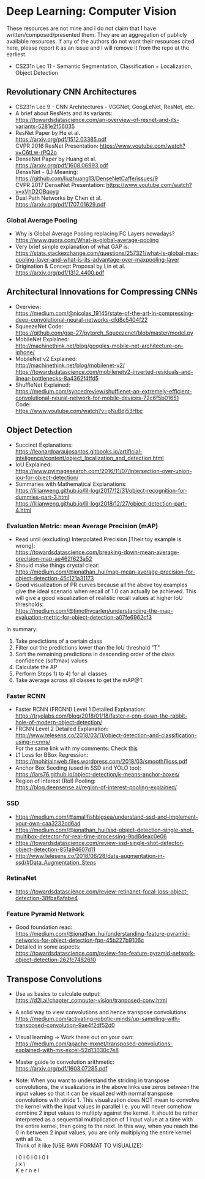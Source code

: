 # Deep Learning: Computer Vision
These resources are not mine and I do not claim that I have written/composed/presented them. They are an aggregation of publicly available resources. If any of the authors do not want their resources cited here, please report it as an issue and I will remove it from the repo at the earliest.  

* CS231n Lec 11 - Semantic Segmentation, Classification + Localization, Object Detection  

## Revolutionary CNN Architectures
* CS231n Lec 9 - CNN Architectures - VGGNet, GoogLeNet, ResNet, etc.
* A brief about ResNets and its variants:  
https://towardsdatascience.com/an-overview-of-resnet-and-its-variants-5281e2f56035
* ResNet Paper by He et al.  
https://arxiv.org/pdf/1512.03385.pdf  
CVPR 2016 ResNet Presentation: https://www.youtube.com/watch?v=C6tLw-rPQ2o
* DenseNet Paper by Huang et al.  
https://arxiv.org/pdf/1608.06993.pdf  
DenseNet - (L) Meaning:  
https://github.com/liuzhuang13/DenseNetCaffe/issues/9  
CVPR 2017 DenseNet Presentation: https://www.youtube.com/watch?v=xVhD2OBqoyg
* Dual Path Networks by Chen et al.  
https://arxiv.org/pdf/1707.01629.pdf

### Global Average Pooling

* Why is Global Average Pooling replacing FC Layers nowadays?  
https://www.quora.com/What-is-global-average-pooling  
* Very brief simple explanation of what GAP is:  
https://stats.stackexchange.com/questions/257321/what-is-global-max-pooling-layer-and-what-is-its-advantage-over-maxpooling-layer  
* Origination & Concept Proposal by Lin et al.  
https://arxiv.org/pdf/1312.4400.pdf  
  
## Architectural Innovations for Compressing CNNs

* Overview:  
https://medium.com/@nicolas_19145/state-of-the-art-in-compressing-deep-convolutional-neural-networks-cfd8c5404f22  
* SqueezeNet Code:  
https://github.com/gsp-27/pytorch_Squeezenet/blob/master/model.py  
* MobileNet Explained:  
http://machinethink.net/blog/googles-mobile-net-architecture-on-iphone/  
* MobileNet v2 Explained:  
http://machinethink.net/blog/mobilenet-v2/  
https://towardsdatascience.com/mobilenetv2-inverted-residuals-and-linear-bottlenecks-8a4362f4ffd5  
* ShuffleNet Explained:  
https://medium.com/syncedreview/shufflenet-an-extremely-efficient-convolutional-neural-network-for-mobile-devices-72c6f5b01651  
Code:  
https://www.youtube.com/watch?v=pNuBdj53Hbc

## Object Detection
* Succinct Explanations:  
https://leonardoaraujosantos.gitbooks.io/artificial-inteligence/content/object_localization_and_detection.html  
* IoU Explained:  
https://www.pyimagesearch.com/2016/11/07/intersection-over-union-iou-for-object-detection/  
* Summaries with Mathematical Explanations:  
https://lilianweng.github.io/lil-log/2017/12/31/object-recognition-for-dummies-part-3.html  
https://lilianweng.github.io/lil-log/2018/12/27/object-detection-part-4.html  

### Evaluation Metric: mean Average Precision (mAP)  
* Read until (excluding) Interpolated Precision [Their toy example is wrong]:  
https://towardsdatascience.com/breaking-down-mean-average-precision-map-ae462f623a52
* Should make things crystal clear:  
https://medium.com/@jonathan_hui/map-mean-average-precision-for-object-detection-45c121a31173  
* Good visualization of PR curves because all the above toy examples give the ideal scenario when recall of 1.0 can actually be achieved. This will give a good visualization of realistic recall values at higher IoU thresholds:  
https://medium.com/@timothycarlen/understanding-the-map-evaluation-metric-for-object-detection-a07fe6962cf3  

In summary:

1) Take predictions of a certain class  
2) Filter out the predictions lower than the IoU threshold "T"  
3) Sort the remaining predictions in descending order of the class confidence (softmax) values  
4) Calculate the AP  
5) Perform Steps 1) to 4) for all classes  
6) Take average across all classes to get the mAP@T  

### Faster RCNN
* Faster RCNN (FRCNN) Level 1 Detailed Explanation:  
https://tryolabs.com/blog/2018/01/18/faster-r-cnn-down-the-rabbit-hole-of-modern-object-detection/  
* FRCNN Level 2 Detailed Explanation:  
http://www.telesens.co/2018/03/11/object-detection-and-classification-using-r-cnns/  
For the same link with my comments: Check [this](Faster_RCNN_Explained.pdf)
* L1 Loss for BBox Regression:  
https://mohitjainweb.files.wordpress.com/2018/03/smoothl1loss.pdf  
* Anchor Box Seeding (used in SSD and YOLO too):  
https://lars76.github.io/object-detection/k-means-anchor-boxes/  
* Region of Interest (RoI) Pooling:  
https://blog.deepsense.ai/region-of-interest-pooling-explained/  

### SSD

* https://medium.com/@smallfishbigsea/understand-ssd-and-implement-your-own-caa3232cd6ad  
* https://medium.com/@jonathan_hui/ssd-object-detection-single-shot-multibox-detector-for-real-time-processing-9bd8deac0e06  
* https://towardsdatascience.com/review-ssd-single-shot-detector-object-detection-851a94607d11
* http://www.telesens.co/2018/06/28/data-augmentation-in-ssd/#Data_Augmentation_Steps

### RetinaNet

* https://towardsdatascience.com/review-retinanet-focal-loss-object-detection-38fba6afabe4  

### Feature Pyramid Network

* Good foundation read:  
https://medium.com/@jonathan_hui/understanding-feature-pyramid-networks-for-object-detection-fpn-45b227b9106c 
* Detailed in some aspects:  
https://towardsdatascience.com/review-fpn-feature-pyramid-network-object-detection-262fc7482610  

## Transpose Convolutions

* Use as basics to calculate output:  
https://d2l.ai/chapter_computer-vision/tranposed-conv.html  
* A solid way to view convolutions and hence transpose convolutions:  
https://medium.com/activating-robotic-minds/up-sampling-with-transposed-convolution-9ae4f2df52d0  
* Visual learning -> Work these out on your own:  
https://medium.com/apache-mxnet/transposed-convolutions-explained-with-ms-excel-52d13030c7e8  
* Master guide to convolution arithmetic:  
https://arxiv.org/pdf/1603.07285.pdf  

* Note: When you want to understand the striding in transpose convolutions, the visualizations in the above links use zeros between the input values so that it can be visualized with normal transpose convolutions with stride 1. This visualization does NOT mean to convolve the kernel with the input values in parallel i.e. you will never somehow combine 2 input values to multiply against the kernel. It should be rather interpreted as a sequential multiplication of 1 input value at a time with the entire kernel, then going to the next. In this way, when you reach the 0 in between 2 input values, you are only multiplying the entire kernel with all 0s.  
Think of it like (USE RAW FORMAT TO VISUALIZE):  
  
  I  0   I  0   I   0   I  0  I  
              / x \  
           K e r n e l  
